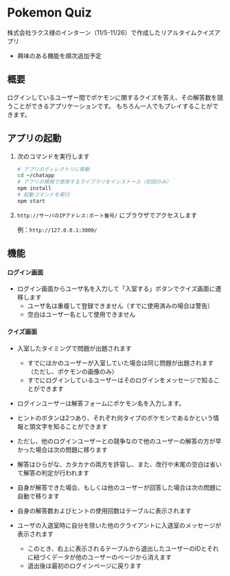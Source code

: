 # Pokemon Quiz

株式会社ラクス様のインターン（11/5-11/26）で作成したリアルタイムクイズアプリ</br>
- 興味のある機能を順次追加予定

## 概要
ログインしているユーザー間でポケモンに関するクイズを答え、その解答数を競うことができるアプリケーションです。
もちろん一人でもプレイすることができます。</br>

## アプリの起動

1. 次のコマンドを実行します

    ```bash
    # アプリのディレクトリに移動
    cd ~/chatapp
    # アプリの開発で使用するライブラリをインストール（初回のみ）
    npm install
    # 起動コマンドを実行
    npm start
    ```

2. `http://サーバのIPアドレス:ポート番号/` にブラウザでアクセスします

    例：`http://127.0.0.1:3000/`

## 機能

#### ログイン画面

- ログイン画面からユーザ名を入力して「入室する」ボタンでクイズ画面に遷移します
    - ユーザ名は重複して登録できません（すでに使用済みの場合は警告）
    - 空白はユーザー名として使用できません

#### クイズ画面
- 入室したタイミングで問題が出題されます
  - すでにほかのユーザーが入室していた場合は同じ問題が出題されます（ただし、ポケモンの画像のみ）
  - すでにログインしているユーザーはそのログインをメッセージで知ることができます
- ログインユーザーは解答フォームにポケモン名を入力します。
 - ヒントのボタンは2つあり、それぞれ何タイプのポケモンであるかという情報と頭文字を知ることができます
 - ただし、他のログインユーザーとの競争なので他のユーザーの解答の方が早かった場合は次の問題に移ります
 - 解答はひらがな、カタカナの両方を許容し、また、改行や末尾の空白は省いて解答の判定が行われます
- 自身が解答できた場合、もしくは他のユーザーが回答した場合は次の問題に自動で移ります
- 自身の解答数およびヒントの使用回数はテーブルに表示されます

- ユーザの入退室時に自分を除いた他のクライアントに入退室のメッセージが表示されます
    - このとき、右上に表示されるテーブルから退出したユーザーのIDとそれに紐づくデータが他のユーザーのページから消えます
    - 退出後は最初のログインページに戻ります

